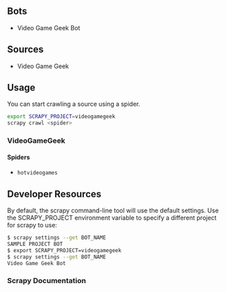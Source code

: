 ## Bots

* Video Game Geek Bot

## Sources

* Video Game Geek

## Usage

You can start crawling a source using a spider.

```bash
export SCRAPY_PROJECT=videogamegeek
scrapy crawl <spider>
```


### VideoGameGeek

#### Spiders

* `hotvideogames`


## Developer Resources

By default, the scrapy command-line tool will use the default settings. Use the SCRAPY_PROJECT environment variable to specify a different project for scrapy to use:

```bash
$ scrapy settings --get BOT_NAME
SAMPLE PROJECT BOT
$ export SCRAPY_PROJECT=videogamegeek
$ scrapy settings --get BOT_NAME
Video Game Geek Bot
```

### Scrapy Documentation

